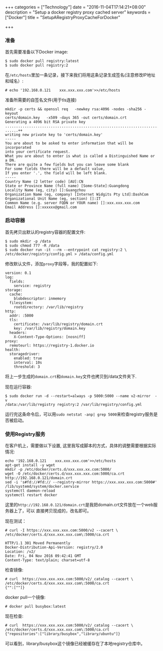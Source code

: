 +++
categories = ["Technology"]
date = "2016-11-04T17:14:21+08:00"
description = "Setup a docker registry proxy cached server"
keywords = ["Docker"]
title = "SetupARegistryProxyCacheForDocker"

+++
### 准备
首先需要准备以下Docker image:    

```
$ sudo docker pull registry:latest
$ sudo docker pull registry:2
```
在`/etc/hosts`里加一条记录，接下来我们将用这条记录生成签名(注意修改IP地址和域名）:    

```
# echo '192.168.0.121    xxx.xxx.xxx.com'>>/etc/hosts
```

准备所需要的自签名文件(用于tls连接)    

```
mkdir -p certs && openssl req   -newkey rsa:4096 -nodes -sha256 -keyout
certs/domain.key   -x509 -days 365 -out certs/domain.crt
Generating a 4096 bit RSA private key
....................................................................................................++
......++
writing new private key to 'certs/domain.key'
-----
You are about to be asked to enter information that will be incorporated
into your certificate request.
What you are about to enter is what is called a Distinguished Name or a DN.
There are quite a few fields but you can leave some blank
For some fields there will be a default value,
If you enter '.', the field will be left blank.
-----
Country Name (2 letter code) [AU]:CN
State or Province Name (full name) [Some-State]:Guangdong
Locality Name (eg, city) []:Guangzhou
Organization Name (eg, company) [Internet Widgits Pty Ltd]:DashCom
Organizational Unit Name (eg, section) []:IT
Common Name (e.g. server FQDN or YOUR name) []:xxx.xxx.xxx.com
Email Address []:xxxxxx@gmail.com
```
### 启动容器
首先拷贝出默认的registry容器的配置文件:    

```
$ sudo mkdir -p /data
$ sudo chmod 777 -R /data
$ sudo docker run -it --rm --entrypoint cat registry:2 \
/etc/docker/registry/config.yml > /data/config.yml
```
修改默认文件，添加`proxy`字段等，我的配置如下:    

```
version: 0.1
log:
  fields:
    service: registry
storage:
  cache:
    blobdescriptor: inmemory
  filesystem:
    rootdirectory: /var/lib/registry
http:
  addr: :5000
  tls:
    certificate: /var/lib/registry/domain.crt
    key: /var/lib/registry/domain.key
  headers:
    X-Content-Type-Options: [nosniff]
proxy:
  remoteurl: https://registry-1.docker.io
health:
  storagedriver:
    enabled: true
    interval: 10s
    threshold: 3
```
将上一步生成的`domain.crt`和`domain.key`文件也拷贝到/data文件夹下.    

现在运行容器:    

```
$ sudo docker run -d --restart=always -p 5000:5000 --name v2-mirror  -v
/data:/var/lib/registry registry:2 /var/lib/registry/config.yml
```
运行完这条命令后，可以用`sudo netstat -anp| grep 5000`来检查registry服务是否被启动。    

### 使用Registry服务
在客户机上，需要做以下设置, 这里我写成脚本的方式，具体的调整需要根据实际情况:    

```
echo '192.168.0.121    xxx.xxx.xxx.com'>>/etc/hosts
apt-get install -y wget
mkdir -p /etc/docker/certs.d/xxx.xxx.xx.com:5000/
wget -O /etc/docker/certs.d/xxx.xxx.xxx.com:5000/ca.crt http://192.168.0.121/domain.crt
sed -i 's#fd://#fd:// --registry-mirror https://xxx.xxx.xxx.com:5000#' /lib/systemd/system/docker.service
systemctl daemon-reload
systemctl restart docker
```
这里的`http://192.168.0.121/domain.crt`是我把domain.crt文件放在一个web服务器上了，可以
直接拷贝现成的，改名即可。    

现在测试：    

```
# curl -I https://xxx.xxx.xxx.com:5000/v2 --cacert \ 
/etc/docker/certs.d/xxx.xxx.xxx.com\:5000/ca.crt 

HTTP/1.1 301 Moved Permanently
Docker-Distribution-Api-Version: registry/2.0
Location: /v2/
Date: Fri, 04 Nov 2016 09:42:41 GMT
Content-Type: text/plain; charset=utf-8
```
检查镜像:    

```
# curl  https://xxx.xxx.xxx.com:5000/v2/_catalog --cacert \
/etc/docker/certs.d/xxx.xxx.xxx.com\:5000/ca.crt 
{"":[""]}
```
docker pull一个镜像:    

```
# docker pull busybox:latest
```
现在检查:    

```
# curl  https://xxx.xxx.xxx.com:5000/v2/_catalog --cacert \
/etc/docker/certs.d/xxx.xxx.xxx.com\:5000/ca.crt 
{"repositories":["library/busybox","library/ubuntu"]}
```
可以看到，library/busybox这个镜像已经被缓存在了本地registry仓库中。    

